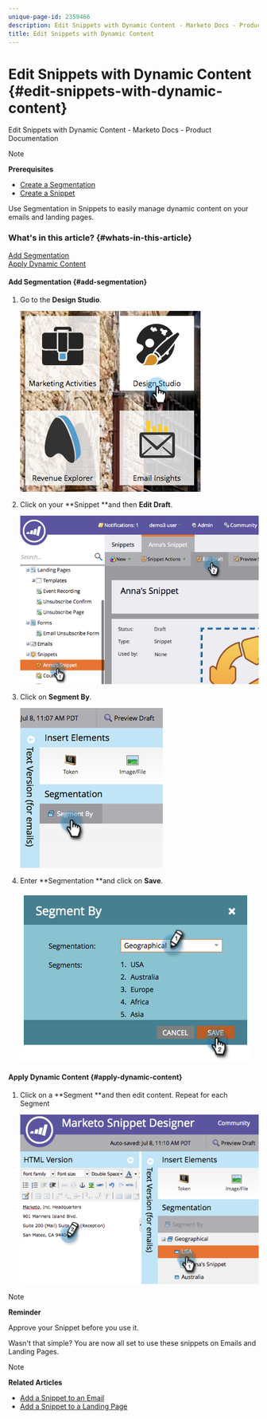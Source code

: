 ```yaml
---
unique-page-id: 2359466
description: Edit Snippets with Dynamic Content - Marketo Docs - Product Documentation
title: Edit Snippets with Dynamic Content
---
```


# Edit Snippets with Dynamic Content {#edit-snippets-with-dynamic-content}

Edit Snippets with Dynamic Content - Marketo Docs - Product Documentation

>[!NOTE]
>
>**Prerequisites**
>
>* [Create a Segmentation](../../../../product-docs/personalization/segmentation-and-snippets/segmentation/create-a-segmentation.md)
>* [Create a Snippet](create-a-snippet.md)
>

Use Segmentation in Snippets to easily manage dynamic content on your emails and landing pages.

### What's in this article? {#whats-in-this-article}

[Add Segmentation](#add-segmentation)  
[Apply Dynamic Content](#apply-dynamic-content)

#### Add Segmentation {#add-segmentation}

1. Go to the **Design Studio**.

   ![](assets/designstudio-1.png)

1. Click on your **Snippet **and then **Edit Draft**.

   ![](assets/image2014-9-16-8-3a59-3a14.png)

1. Click on **Segment By**.

   ![](assets/image2014-9-16-8-3a59-3a27.png)

1. Enter **Segmentation **and click on **Save**.

   ![](assets/image2014-9-16-8-3a59-3a42.png)

#### Apply Dynamic Content {#apply-dynamic-content}

1. Click on a **Segment **and then edit content. Repeat for each Segment

   ![](assets/image2014-9-16-8-3a59-3a59.png)

>[!NOTE]
>
>**Reminder**
>
>Approve your Snippet before you use it.

Wasn't that simple? You are now all set to use these snippets on Emails and Landing Pages. 

>[!NOTE]
>
>**Related Articles**
>
>* [Add a Snippet to an Email](../../../../product-docs/email-marketing/general/functions-in-the-editor/add-a-snippet-to-an-email.md)
>* [Add a Snippet to a Landing Page](../../../../product-docs/demand-generation/landing-pages/personalizing-landing-pages/add-a-snippet-to-a-landing-page.md)
>

